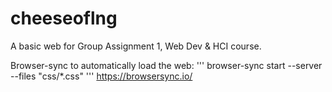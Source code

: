 # cheeseoflng
A basic web for Group Assignment 1, Web Dev &amp; HCI course. 

Browser-sync to automatically load the web:
'''
browser-sync start --server --files "css/*.css"
'''
https://browsersync.io/
